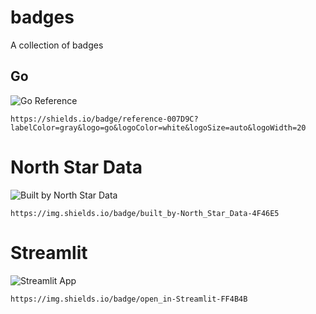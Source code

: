 # badges

A collection of badges

## Go

![Go Reference](https://shields.io/badge/reference-007D9C?labelColor=gray&logo=go&logoColor=white&logoSize=auto&logoWidth=20)

```
https://shields.io/badge/reference-007D9C?labelColor=gray&logo=go&logoColor=white&logoSize=auto&logoWidth=20
```

# North Star Data

![Built by North Star Data](https://img.shields.io/badge/built_by-North_Star_Data-4F46E5)

```
https://img.shields.io/badge/built_by-North_Star_Data-4F46E5
```

# Streamlit

![Streamlit App](https://img.shields.io/badge/open_in-Streamlit-FF4B4B)

```
https://img.shields.io/badge/open_in-Streamlit-FF4B4B
```
